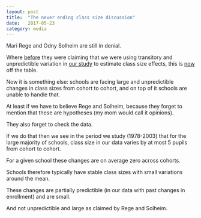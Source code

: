 ```yaml
---
layout: post
title:  "The never ending class size discussion"
date:   2017-05-23
category: media
---
```

Mari Rege and Odny Solheim are still in denial.

<p>Where <a href="https://morgenbladet.no/ideer/2017/04/kunnskap-om-laerertetthet">before</a> they were claiming that we were using transitory and unpredictible variation in <a href="http://leuven.economists.nl/papers/2017/03/03/class-size.html">our study</a> to estimate class size effects, this is <a href="https://morgenbladet.no/ideer/2017/05/en-gang-til-om-norm-laerertetthet-og-forutsigbarhet">now</a> off the table.</p>

Now it is something else: schools are facing large and unpredictible changes in class sizes from cohort to cohort, and on top of it schools are unable to handle that.

At least if we have to believe Rege and Solheim, because they forget to mention that these are hypotheses (my mom would call it opinions).

They also forget to check the data. 

If we do that then we see in the period we study (1978-2003) that for the large majority of schools, class size in our data varies by at most 5 pupils from cohort to cohort.

For a given school these changes are on average zero across cohorts.

Schools therefore typically have stable class sizes with small variations around the mean.

These changes are partially predictible (in our data with past changes in enrollment) and are small.

And not unpredictible and large as claimed by Rege and Solheim.
